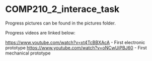 # COMP210_2_interace_task

Progress pictures can be found in the pictures folder.

Progress videos are linked below:

https://www.youtube.com/watch?v=xt4TcBBXAcA - First electronic prototype
https://www.youtube.com/watch?v=oNCwUiPBJ60 - First mechanical prototype